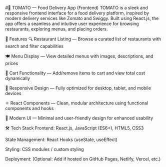#🍅 TOMATO — Food Delivery App (Frontend)
TOMATO is a sleek and responsive frontend interface for a food delivery platform, inspired by modern delivery services like Zomato and Swiggy. Built using React.js, the app offers a seamless and intuitive user experience for browsing restaurants, exploring menus, and placing orders.

🚀 Features
🔍 Restaurant Listing — Browse a curated list of restaurants with search and filter capabilities

🍽️ Menu Display — View detailed menus with images, descriptions, and prices

🛒 Cart Functionality — Add/remove items to cart and view total cost dynamically

📱 Responsive Design — Fully optimized for desktop, tablet, and mobile devices

⚛️ React Components — Clean, modular architecture using functional components and hooks

💄 Modern UI — Minimal and user-friendly design for enhanced usability

🛠️ Tech Stack
Frontend: React.js, JavaScript (ES6+), HTML5, CSS3

State Management: React Hooks (useState, useEffect)

Styling: CSS modules / custom styling

Deployment: (Optional: Add if hosted on GitHub Pages, Netlify, Vercel, etc.)
